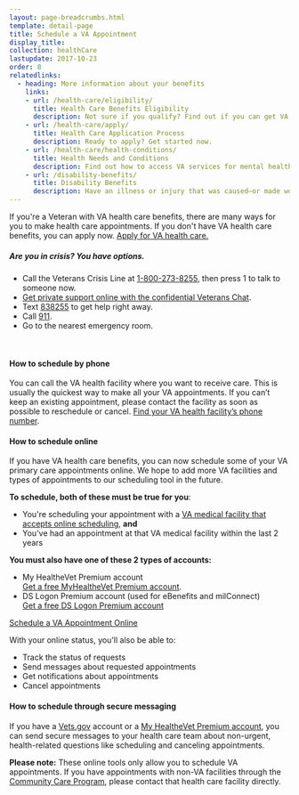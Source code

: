 ```yaml
---
layout: page-breadcrumbs.html
template: detail-page
title: Schedule a VA Appointment
display_title:
collection: healthCare
lastupdate: 2017-10-23
order: 8
relatedlinks:
  - heading: More information about your benefits
    links:
    - url: /health-care/eligibility/
      title: Health Care Benefits Eligibility
      description: Not sure if you qualify? Find out if you can get VA health care benefits.
    - url: /health-care/apply/
      title: Health Care Application Process
      description: Ready to apply? Get started now.
    - url: /health-care/health-conditions/
      title: Health Needs and Conditions
      description: Find out how to access VA services for mental health, women’s health, and other specific needs.
    - url: /disability-benefits/
      title: Disability Benefits
      description: Have an illness or injury that was caused—or made worse—by your active-duty service? Find out if you can get disability compensation (monthly payments) from VA.
---
```


<div itemscope itemtype ="http://schema.org/HowTo">
<div class="va-introtext" itemprop="description">

If you're a Veteran with VA health care benefits, there are many ways for you to make health care appointments. If you don't have VA health care benefits, you can apply now. <a href='/health-care/apply/'>Apply for VA health care.</a>
</div>

<div class="usa-alert usa-alert-warning va-alert">
  <div class="usa-alert-body">
	<h5>Are you in crisis? <a id="crisis-expander-link">You have options.</a></h5>
	<div id="crisis-expander-content" class="expander-content expander-content-closed">
	  <div class="expander-content-inner">
	    <ul>
	  	  <li>Call the Veterans Crisis Line at <a href="tel:+1-800-273-8255">1-800-273-8255</a>, then press 1 to talk to someone now.</li>
		  <li><a href="https://www.veteranscrisisline.net/ChatTermsOfService.aspx?account=Veterans%20Chat/">Get private support online with the confidential Veterans Chat</a>.</li>
		  <li>Text <a href="sms:838255">838255</a> to get help right away.</li>
		  <li>Call <a href="tel:911">911</a>.</li>
		  <li>Go to the nearest emergency room.</li>
		</ul>
	  </div>
  	</div>
  </div>
</div>

<br>

<div itemprop="steps" itemscope itemtype ="http://schema.org/HowToSection">


<h4 itemprop="name">How to schedule by phone</h4>

<div itemprop="itemListElement">

You can call the VA health facility where you want to receive care. This is usually the quickest way to make all your VA appointments. If you can’t keep an existing appointment, please contact the facility as soon as possible to reschedule or cancel. [Find your VA health facility’s phone number](/facilities).
</div>

<h4 itemprop="name">How to schedule online</h4>

<div itemprop="itemListElement">

If you have VA health care benefits, you can now schedule some of your VA primary care appointments online. We hope to add more VA facilities and types of appointments to our scheduling tool in the future.

**To schedule, both of these must be true for you**:

- You're scheduling your appointment with a [VA medical facility that accepts online scheduling](https://www.myhealth.va.gov/mhv-portal-web/web/myhealthevet/keeping-up-with-all-your-va-appointments#facility-list), **and**
- You've had an appointment at that VA medical facility within the last 2 years

**You must also have one of these 2 types of accounts:**
- My HealtheVet Premium account <br>
[Get a free MyHealtheVet Premium account](https://www.myhealth.va.gov/mhv-portal-web/web/myhealthevet/upgrading-your-my-healthevet-account-through-in-person-or-online-authentication). <br>
- DS Logon Premium account (used for eBenefits and milConnect) <br>
[Get a free DS Logon Premium account](https://mobile.va.gov/dslogon)

<div>
  <a class="usa-button-primary va-button-primary" href="https://www.myhealth.va.gov/mhv-portal-web/web/myhealthevet/keeping-up-with-all-your-va-appointments">Schedule a VA Appointment Online</a>
</div>

With your online status, you'll also be able to:

- Track the status of requests
- Send messages about requested appointments
- Get notifications about appointments
- Cancel appointments

</div>

<h4 itemprop="name">How to schedule through secure messaging</h4>

<div itemprop="itemListElement">

If you have a [Vets.gov](/?next=%2Fhealth-care%2Fmessaging) account or a [My HealtheVet Premium account](https://www.myhealth.va.gov/mhv-portal-web/web/myhealthevet/upgrading-your-my-healthevet-account-through-in-person-or-online-authentication), you can send secure messages to your health care team about non-urgent, health-related questions like scheduling and canceling appointments.

**Please note:** These online tools only allow you to schedule VA appointments. If you have appointments with non-VA facilities through the [Community Care Program](https://www.va.gov/COMMUNITYCARE/veterans.asp), please contact that health care facility directly.

</div>

</div> <!-- closes overall FAQ -->
<br>
